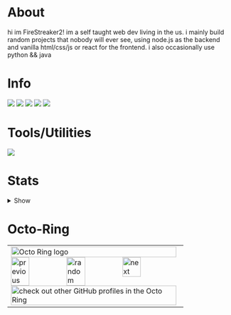 # About
hi im FireStreaker2! im a self taught web dev living in the us. i mainly build random projects that nobody will ever see, using node.js as the backend and vanilla html/css/js or react for the frontend. i also occasionally use python && java

# Info
<img src="https://img.shields.io/badge/Arch_Linux-1793D1?style=for-the-badge&logo=arch-linux&logoColor=white" /> <img src="https://img.shields.io/badge/Windows-0078D6?style=for-the-badge&logo=windows&logoColor=white" /> <img src="https://img.shields.io/badge/iOS-000000?style=for-the-badge&logo=ios&logoColor=white" /> <img src="https://img.shields.io/badge/VSCode-0078D4?style=for-the-badge&logo=visual%20studio%20code&logoColor=white" /> <img src="https://img.shields.io/badge/NeoVim-%2357A143.svg?&style=for-the-badge&logo=neovim&logoColor=white" />

# Tools/Utilities
<a href="https://skillicons.dev"><img src="https://skillicons.dev/icons?i=js,nodejs,react,nextjs,express,html,css,py,java,git" /></a>

# Stats
<details>
  <summary>Show</summary>  
  
  [![Profile Trophies](https://github-profile-trophy.vercel.app/?username=FireStreaker2&theme=darkhub)](https://github.com/ryo-ma/github-profile-trophy)
  ![FireStreaker2 github stats](https://github-readme-stats-git-masterrstaa-rickstaa.vercel.app/api?username=FireStreaker2&show_icons=true&hide_border=true)
  [![Top Langs](https://github-readme-stats-git-masterrstaa-rickstaa.vercel.app/api/top-langs/?username=FireStreaker2&layout=compact)](https://github.com/anuraghazra/github-readme-stats)
  <p><img src="https://github-readme-streak-stats.herokuapp.com/?user=FireStreaker2&theme=dark" /></p>
</details>  

# Octo-Ring
<table><tbody><tr><td><a href="https://octo-ring.com/"><img src="https://octo-ring.com/static/img/widget/top.png" width="99%" alt="Octo Ring logo" align="top"></a><br><a href="https://octo-ring.com/p/FireStreaker2/prev"><img src="https://octo-ring.com/static/img/widget/prev.png" width="33%" alt="previous" align="top" title="previous profile"></a><a href="https://octo-ring.com/p/FireStreaker2/random"><img src="https://octo-ring.com/static/img/widget/random.png" width="33%" alt="random" align="top" title="random profile"></a><a href="https://octo-ring.com/p/FireStreaker2/next"><img src="https://octo-ring.com/static/img/widget/next.png" width="33%" alt="next" align="top" title="next profile"></a><br><a href="https://octo-ring.com/"><img src="https://octo-ring.com/static/img/widget/bottom.png" width="99%" alt="check out other GitHub profiles in the Octo Ring" align="top"></a></td></tr></tbody></table>
